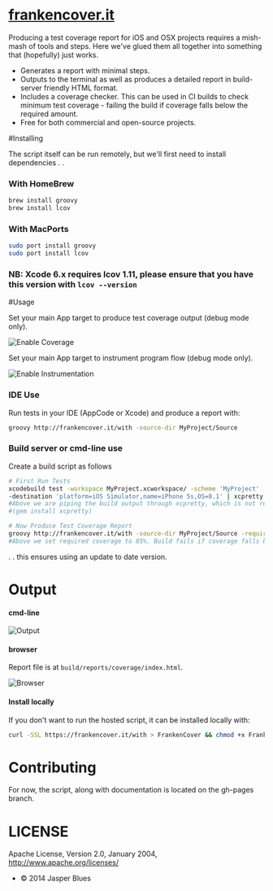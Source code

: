 # <a href="http://frankencover.it">frankencover.it</a>

Producing a test coverage report for iOS and OSX projects requires a mish-mash of tools and steps. Here we've glued them all together into something that (hopefully) just works. 

* Generates a report with minimal steps.
* Outputs to the terminal as well as produces a detailed report in build-server friendly HTML format.
* Includes a coverage checker. This can be used in CI builds to check minimum test coverage - failing the build if coverage falls below the required amount.
* Free for both commercial and open-source projects.

 
#Installing

The script itself can be run remotely, but we'll first need to install dependencies .  .

### With HomeBrew

```sh
brew install groovy
brew install lcov
```

### With MacPorts

```sh
sudo port install groovy
sudo port install lcov
```

### NB: Xcode 6.x requires lcov 1.11, please ensure that you have this version with `lcov --version`

#Usage

Set your main App target to produce test coverage output (debug mode only). 

![Enable Coverage](http://frankencover.it/images/Coverage.png)

Set your main App target to instrument program flow (debug mode only). 

![Enable Instrumentation](http://frankencover.it/images/Instrument.png)

### IDE Use

Run tests in your IDE (AppCode or Xcode) and produce a report with: 

```sh
groovy http://frankencover.it/with -source-dir MyProject/Source
```

### Build server or cmd-line use

Create a build script as follows

```sh
# First Run Tests
xcodebuild test -workspace MyProject.xcworkspace/ -scheme 'MyProject' -configuration Debug \
-destination 'platform=iOS Simulator,name=iPhone 5s,OS=8.1' | xcpretty -c --report junit
#Above we are piping the build output through xcpretty, which is not required, but very nice. 
#(gem install xcpretty)

# Now Produce Test Coverage Report
groovy http://frankencover.it/with -source-dir MyProject/Source -required-coverage 85
#Above we set required coverage to 85%. Build fails if coverage falls below this value. 
```

. . this ensures using an update to date version. 

# Output

#### cmd-line

![Output](http://frankencover.it/images/output.png)

#### browser

Report file is at `build/reports/coverage/index.html`.

![Browser](http://frankencover.it/images/report.png)

#### Install locally

If you don't want to run the hosted script, it can be installed locally with:

```sh
curl -SSL https://frankencover.it/with > FrankenCover && chmod +x FrankenCover
```

# Contributing

For now, the script, along with documentation is located on the gh-pages branch. 

# LICENSE

Apache License, Version 2.0, January 2004, http://www.apache.org/licenses/

* © 2014 Jasper Blues


